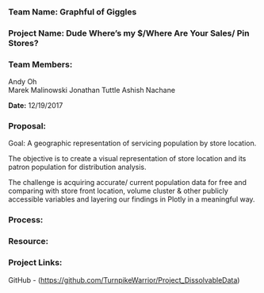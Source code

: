 ### Team Name: Graphful of Giggles

### Project Name: Dude Where’s my $/Where Are Your Sales/ Pin Stores?

### Team Members: 	
Andy Oh  
Marek Malinowski
Jonathan Tuttle
Ashish Nachane

**Date:** 12/19/2017

### Proposal: 
Goal: A geographic representation of servicing population by store location.  

The objective is to create a visual representation of store location and its patron population for distribution analysis.  

The challenge is acquiring accurate/ current population data for free and comparing with store front location, volume cluster & other publicly accessible variables and layering our findings in Plotly in a meaningful way.  


### Process: 


### Resource: 


### Project Links: 
GitHub - (https://github.com/TurnpikeWarrior/Project_DissolvableData)  
